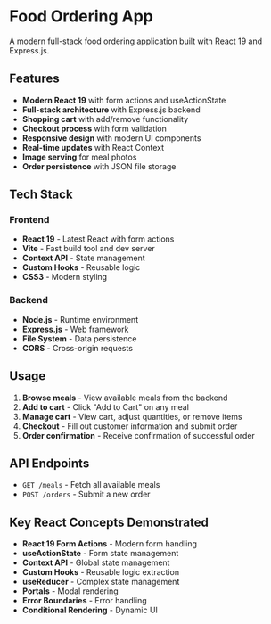 # Food Ordering App

A modern full-stack food ordering application built with React 19 and Express.js.

## Features

- **Modern React 19** with form actions and useActionState
- **Full-stack architecture** with Express.js backend
- **Shopping cart** with add/remove functionality
- **Checkout process** with form validation
- **Responsive design** with modern UI components
- **Real-time updates** with React Context
- **Image serving** for meal photos
- **Order persistence** with JSON file storage

## Tech Stack

### Frontend

- **React 19** - Latest React with form actions
- **Vite** - Fast build tool and dev server
- **Context API** - State management
- **Custom Hooks** - Reusable logic
- **CSS3** - Modern styling

### Backend

- **Node.js** - Runtime environment
- **Express.js** - Web framework
- **File System** - Data persistence
- **CORS** - Cross-origin requests

## Usage

1. **Browse meals** - View available meals from the backend
2. **Add to cart** - Click "Add to Cart" on any meal
3. **Manage cart** - View cart, adjust quantities, or remove items
4. **Checkout** - Fill out customer information and submit order
5. **Order confirmation** - Receive confirmation of successful order

## API Endpoints

- `GET /meals` - Fetch all available meals
- `POST /orders` - Submit a new order

## Key React Concepts Demonstrated

- **React 19 Form Actions** - Modern form handling
- **useActionState** - Form state management
- **Context API** - Global state management
- **Custom Hooks** - Reusable logic extraction
- **useReducer** - Complex state management
- **Portals** - Modal rendering
- **Error Boundaries** - Error handling
- **Conditional Rendering** - Dynamic UI
